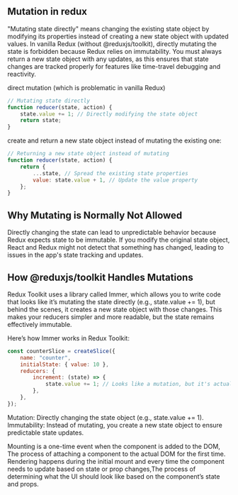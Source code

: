 ## Mutation in redux

"Mutating state directly" means changing the existing state object by modifying its properties instead of creating a new state object with updated values.
In vanilla Redux (without @reduxjs/toolkit), directly mutating the state is forbidden because Redux relies on immutability. You must always return a new state object with any updates, as this ensures that state changes are tracked properly for features like time-travel debugging and reactivity.

direct mutation (which is problematic in vanilla Redux)

```jsx
// Mutating state directly
function reducer(state, action) {
	state.value += 1; // Directly modifying the state object
	return state;
}
```

create and return a new state object instead of mutating the existing one:

```jsx
// Returning a new state object instead of mutating
function reducer(state, action) {
	return {
		...state, // Spread the existing state properties
		value: state.value + 1, // Update the value property
	};
}
```

## Why Mutating is Normally Not Allowed

Directly changing the state can lead to unpredictable behavior because Redux expects state to be immutable. If you modify the original state object, React and Redux might not detect that something has changed, leading to issues in the app's state tracking and updates.

## How @reduxjs/toolkit Handles Mutations

Redux Toolkit uses a library called Immer, which allows you to write code that looks like it’s mutating the state directly (e.g., state.value += 1), but behind the scenes, it creates a new state object with those changes. This makes your reducers simpler and more readable, but the state remains effectively immutable.

Here’s how Immer works in Redux Toolkit:

```jsx
const counterSlice = createSlice({
	name: "counter",
	initialState: { value: 10 },
	reducers: {
		increment: (state) => {
			state.value += 1; // Looks like a mutation, but it's actually immutable under the hood
		},
	},
});
```

Mutation: Directly changing the state object (e.g., state.value += 1).
Immutability: Instead of mutating, you create a new state object to ensure predictable state updates.

Mounting is a one-time event when the component is added to the DOM, The process of attaching a component to the actual DOM for the first time.
Rendering happens during the initial mount and every time the component needs to update based on state or prop changes,The process of determining what the UI should look like based on the component’s state and props.
